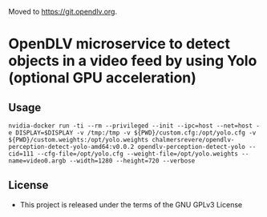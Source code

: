 Moved to https://git.opendlv.org.

# OpenDLV microservice to detect objects in a video feed by using Yolo (optional GPU acceleration)

## Usage

``
nvidia-docker run -ti --rm --privileged --init --ipc=host --net=host -e DISPLAY=$DISPLAY -v /tmp:/tmp -v ${PWD}/custom.cfg:/opt/yolo.cfg -v ${PWD}/custom.weights:/opt/yolo.weights chalmersrevere/opendlv-perception-detect-yolo-amd64:v0.0.2 opendlv-perception-detect-yolo --cid=111 --cfg-file=/opt/yolo.cfg --weight-file=/opt/yolo.weights --name=video0.argb --width=1280 --height=720 --verbose
``

## License

* This project is released under the terms of the GNU GPLv3 License

